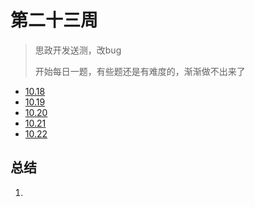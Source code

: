 # 第二十三周

> 思政开发送测，改bug
>
> 开始每日一题，有些题还是有难度的，渐渐做不出来了

- [10.18](10.18.md)
- [10.19](10.19.md)
- [10.20](10.20.md)
- [10.21](10.21.md)
- [10.22](10.22.md)

## 总结

1. 

